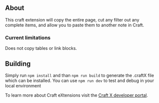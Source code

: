 ## About
This craft extension will copy the entire page, cut any filter out any complete items, and allow you to paste them to another note in Craft.

### Current limitations
Does not copy tables or link blocks.

## Building

Simply run `npm install` and than `npm run build` to generate the .craftX file which can be installed.
You can use `npm run dev` to test and debug in your local environment

To learn more about Craft eXtensions visit the [Craft X developer portal](https://developer.craft.do).
